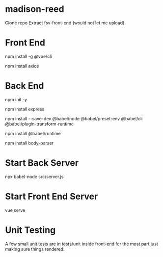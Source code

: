 # madison-reed
Clone repo
Extract fsv-front-end (would not let me upload)


# Front End
npm install -g @vue/cli

npm install axios

# Back End
npm init -y

npm install express

npm install --save-dev @babel/node @babel/preset-env @babel/cli @babel/plugin-transform-runtime

npm install @babel/runtime

npm install body-parser

# Start Back Server
npx babel-node src/server.js


# Start Front End Server
vue serve

# Unit Testing
A few small unit tests are in tests/unit inside front-end for the most part just making sure things rendered.